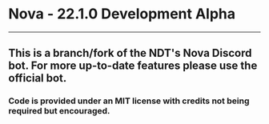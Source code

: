 # Nova - 22.1.0 Development Alpha
---
## This is a branch/fork of the NDT's Nova Discord bot. For more up-to-date features please use the official bot.
### Code is provided under an MIT license with credits not being required but encouraged.
